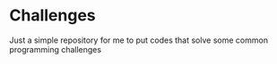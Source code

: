 # Challenges
Just a simple repository for me to put codes that solve some common programming challenges
